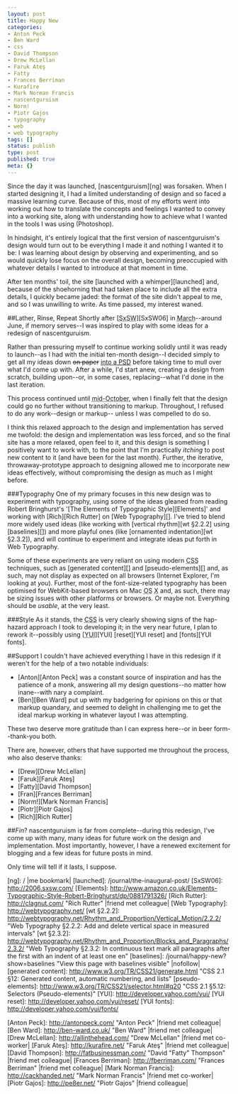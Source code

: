 ```yaml
---
layout: post
title: Happy New
categories:
- Anton Peck
- Ben Ward
- css
- David Thompson
- Drew McLellan
- Faruk Ateş
- Fatty
- Frances Berriman
- Kurafire
- Mark Norman Francis
- nascentguruism
- Norm!
- Piotr Gajos
- typography
- web
- web typography
tags: []
status: publish
type: post
published: true
meta: {}
---
```

Since the day it was launched, [nascentguruism][ng] was forsaken. When I started designing it, I had a limited understanding of design and so faced a massive learning curve. Because of this, most of my efforts went into working out how to translate the concepts and feelings I wanted to convey into a working site, along with understanding how to achieve what I wanted in the tools I was using (Photoshop).

In hindsight, it's entirely logical that the first version of nascentguruism's design would turn out to be everything I made it and nothing I wanted it to be: I was learning about design by observing and experimenting, and so would quickly lose focus on the overall design, becoming preoccupied with whatever details I wanted to introduce at that moment in time.

After ten months' toil, the site [launched with a whimper][launched] and, because of the shoehorning that had taken place to include all the extra details, I quickly became jaded: the format of the site didn't appeal to me, and so I was unwilling to write. As time passed, my interest waned.

##Lather, Rinse, Repeat
Shortly after <span class="vevent">[<abbr title="South by South-West" class="caps summary">SxSW</abbr>][SxSW06] in <abbr title="2006-03-10" class="dtstart">March</abbr></span>--around June, if memory serves--I was inspired to play with some ideas for a redesign of nascentguruism.

Rather than pressuring myself to continue working solidly until it was ready to launch--as I had with the initial ten-month design--I decided simply to get all my ideas down <del>on paper</del> <ins>into a <abbr title="PhotoShop Document" class="caps">PSD</abbr></ins> before taking time to mull over what I'd come up with. After a while, I'd start anew, creating a design from scratch, building upon--or, in some cases, replacing--what I'd done in the last iteration.

This process continued until <abbr title="2006-10-21">mid-October</abbr>, when I finally felt that the design could go no further without transitioning to markup. Throughout, I refused to do any work--design or markup-- unless I was compelled to do so.

I think this relaxed approach to the design and implementation has served me twofold: the design and implementation was less forced, and so the final site has a more relaxed, open feel to it, and this design is something I positively want to work with, to the point that I'm practically _itching_ to post new content to it (and have been for the last month). Further, the iterative, throwaway-prototype approach to designing allowed me to incorporate new ideas effectively, without compromising the design as much as I might before.

###Typography
One of my primary focuses in this new design was to experiment with typography, using some of the ideas gleaned from reading Robert Bringhurst's '[The Elements of Typographic Style][Elements]' and working with [Rich][Rich Rutter] on [Web Typography][]. I've tried to blend more widely used ideas (like working with [vertical rhythm][wt §2.2.2] using [baselines][]) and more playful ones (like [ornamented indentation][wt §2.3.2]), and will continue to experiment and integrate ideas put forth in Web Typography.

Some of these experiments are very reliant on using modern <abbr title="Cascading Style Sheets" class="caps">CSS</abbr> techniques, such as [generated content][] and [pseudo-elements][] and, as such, may not display as expected on all browsers (Internet Explorer, I'm looking at _you_). Further, most of the font-size-related typography has been optimised for WebKit-based browsers on Mac <abbr title="Operating System" class="caps">OS</abbr> <abbr title="Ten">X</abbr> and, as such, there may be sizing issues with other platforms or browsers. Or maybe not. Everything should be _usable_, at the very least.

###Style
As it stands, the <abbr title="Cascading Style Sheets" class="caps">CSS</abbr> is very clearly showing signs of the hap-hazard approach I took to developing it; in the very near future, I plan to rework it--possibly using [<abbr title="Yahoo! User Interface (Library)" class="caps">YUI</abbr>][YUI] [reset][YUI reset] and [fonts][YUI fonts].

##Support
I couldn't have achieved everything I have in this redesign if it weren't for the help of a two notable individuals:

* [Anton][Anton Peck] was a constant source of inspiration and has the patience of a monk, answering all my design questions--no matter how inane--with nary a complaint.
* [Ben][Ben Ward] put up with my badgering for opinions on this or that markup quandary, and seemed to delight in challenging me to get the ideal markup working in whatever layout I was attempting.

These two deserve more gratitude than I can express here--or in beer form--thank-you both.

There are, however, others that have supported me throughout the process, who also deserve thanks:

* [Drew][Drew McLellan]
* [Faruk][Faruk Ateş]
* [Fatty][David Thompson]
* [Fran][Frances Berriman]
* [Norm!][Mark Norman Francis]
* [Piotr][Piotr Gajos]
* [Rich][Rich Rutter]


##<dfn lang="fr" title="French: Finished">Fin</dfn>?
nascentguruism is far from complete--during this redesign, I've come up with many, many ideas for future work on the design and implementation. Most importantly, however, I have a renewed excitement for blogging and a few ideas for future posts in mind.

Only time will tell if it lasts, I suppose.

[ng]:				/ |me bookmark|
[launched]:			/journal/the-inaugural-post/
[SxSW06]:			http://2006.sxsw.com/
[Elements]:			 http://www.amazon.co.uk/Elements-Typographic-Style-Robert-Bringhurst/dp/0881791326/
[Rich Rutter]:		http://clagnut.com/ "Rich Rutter" |friend met colleague|
[Web Typography]: 	http://webtypography.net/
[wt §2.2.2]:		http://webtypography.net/Rhythm_and_Proportion/Vertical_Motion/2.2.2/ "Web Typography §2.2.2: Add and delete vertical space in measured intervals"
[wt §2.3.2]:		http://webtypography.net/Rhythm_and_Proportion/Blocks_and_Paragraphs/2.3.2/ "Web Typography §2.3.2: In continuous text mark all paragraphs after the first with an indent of at least one en"
[baselines]: 		/journal/happy-new?show=baselines "View this page with baselines visible" |nofollow|
[generated content]: http://www.w3.org/TR/CSS21/generate.html "CSS 2.1 §12: Generated content, automatic numbering, and lists"
[pseudo-elements]: http://www.w3.org/TR/CSS21/selector.html#q20 "CSS 2.1 §5.12: Selectors (Pseudo-elements)"
[YUI]:				http://developer.yahoo.com/yui/
[YUI reset]:		http://developer.yahoo.com/yui/reset/
[YUI fonts]:		http://developer.yahoo.com/yui/fonts/

[Anton Peck]:		http://antonpeck.com/ "Anton Peck" |friend met colleague|
[Ben Ward]:			http://ben-ward.co.uk/ "Ben Ward" |friend met colleague|
[Drew McLellan]:		http://allinthehead.com/ "Drew McLellan" |friend met co-worker|
[Faruk Ateş]:		http://kurafire.net/ "Faruk Ateş" |friend met colleague|
[David Thompson]:	http://fatbusinessman.com/ "David "Fatty" Thompson" |friend met colleague|
[Frances Berriman]:	http://fberriman.com/ "Frances Berriman" |friend met colleague|
[Mark Norman Francis]:	http://cackhanded.net/ "Mark Norman Francis" |friend met co-worker|
[Piotr Gajos]:		http://pe8er.net/	"Piotr Gajos" |friend colleague|
